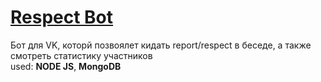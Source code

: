 # [Respect Bot](https://vk.com/respecto_bot)
Бот для VK, которй позвоялет кидать report/respect в беседе,   а также смотреть статистику участников  
used: **NODE JS**, **MongoDB**
